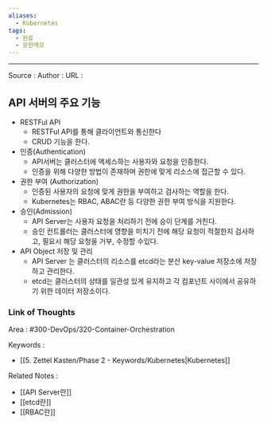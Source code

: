 ```yaml
---
aliases:
  - Kubernetes
tags:
  - 완료
  - 문헌메모
---
```



---


Source :
Author : 
URL :

## API 서버의 주요 기능
- RESTFul API
	- RESTFul API를 통해 클라이언트와 통신한다
	- CRUD 기능을 한다.
- 인증(Authentication)
	- API서버는 클러스터에 액세스하는 사용자와 요청을 인증한다.
	- 인증을 위해 다양한 방법이 존재하며 권한에 맞게 리소스에 접근할 수 있다.
- 권한 부여 (Authorization)
	- 인증된 사용자의 요청에 맞게 권한을 부여하고 검사하는 역할을 한다.
	- Kubernetes는 RBAC, ABAC란 등 다양한 권한 부여 방식을 지원한다.
- 승인(Admission)
	- API Server는 사용자 요청을 처리하기 전에 승이 단계를 거친다.
	- 승인 컨트롤러는 클러스터에 영향을 미치기 전에 해당 요청이 적절한지 검사하고, 필요시 해당 요청을 거부, 수정할 수있다.
- API Object 저장 및 관리
	- API Server 는 클러스터의 리소스를 etcd라는 분산 key-value 저장소에 저장하고 관리한다.
	- etcd는 클러스터의 상태를 일관성 있게 유지하고 각 컴포넌트 사이에서 공유하기 위한 데이터 저장소이다.

### Link of Thoughts
Area : #300-DevOps/320-Container-Orchestration 

Keywords :
- [[5. Zettel Kasten/Phase 2 - Keywords/Kubernetes|Kubernetes]]

Related Notes : 
- [[API Server란]]
- [[etcd란]]
- [[RBAC란]]
